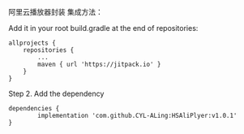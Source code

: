 
阿里云播放器封装
集成方法：

Add it in your root build.gradle at the end of repositories:

	allprojects {
		repositories {
			...
			maven { url 'https://jitpack.io' }
		}
	}
Step 2. Add the dependency

	dependencies {
	        implementation 'com.github.CYL-ALing:HSAliPlyer:v1.0.1'
	}
